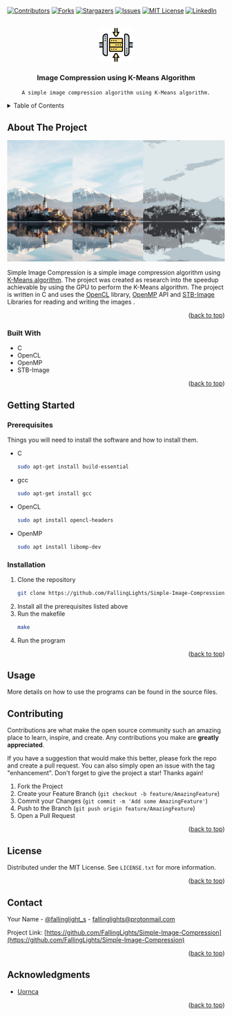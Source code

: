 
<a name="readme-top"></a>


[![Contributors][contributors-shield]][contributors-url]
[![Forks][forks-shield]][forks-url]
[![Stargazers][stars-shield]][stars-url]
[![Issues][issues-shield]][issues-url]
[![MIT License][license-shield]][license-url]
[![LinkedIn][linkedin-shield]][linkedin-url]



<!-- PROJECT LOGO -->
<br />
<div align="center">
  <a href="https://github.com/FallingLights/Simple-Image-Compression">
    <img src="logo.png" alt="Logo" width="80" height="80">
  </a>

<h3 align="center">Image Compression using K-Means Algorithm</h3>

    A simple image compression algorithm using K-Means algorithm.

</div>



<!-- TABLE OF CONTENTS -->
<details>
  <summary>Table of Contents</summary>
  <ol>
    <li>
      <a href="#about-the-project">About The Project</a>
      <ul>
        <li><a href="#built-with">Built With</a></li>
      </ul>
    </li>
    <li>
      <a href="#getting-started">Getting Started</a>
      <ul>
        <li><a href="#prerequisites">Prerequisites</a></li>
        <li><a href="#installation">Installation</a></li>
      </ul>
    </li>
    <li><a href="#usage">Usage</a></li>
    <li><a href="#contributing">Contributing</a></li>
    <li><a href="#license">License</a></li>
    <li><a href="#contact">Contact</a></li>
    <li><a href="#acknowledgments">Acknowledgments</a></li>
  </ol>
</details>



<!-- ABOUT THE PROJECT -->
## About The Project

<div align="center">
    <img src="example.png" alt="Example">
</div>

Simple Image Compression is a simple image compression algorithm using [K-Means algorithm](https://en.wikipedia.org/wiki/K-means_clustering). The project was created as research into the speedup achievable by using the GPU to perform the K-Means algorithm. The project is written in C and uses the [OpenCL](https://www.khronos.org/opencl/) library, [OpenMP](https://www.openmp.org/) API and [STB-Image](https://github.com/nothings/stb) Libraries for reading and writing the images .

<p align="right">(<a href="#readme-top">back to top</a>)</p>



### Built With

* C
* OpenCL
* OpenMP
* STB-Image

<p align="right">(<a href="#readme-top">back to top</a>)</p>



<!-- GETTING STARTED -->
## Getting Started

### Prerequisites

Things you will need to install the software and how to install them.
* C
    ```sh
    sudo apt-get install build-essential
    ```
* gcc
    ```sh
    sudo apt-get install gcc
    ```
* OpenCL
  ```sh
  sudo apt install opencl-headers
  ```
* OpenMP
  ```sh
  sudo apt install libomp-dev
  ```


### Installation

1. Clone the repository
   ```sh
   git clone https://github.com/FallingLights/Simple-Image-Compression.git
2. Install all the prerequisites listed above
3. Run the makefile
    ```sh
    make
    ```
4. Run the program

<p align="right">(<a href="#readme-top">back to top</a>)</p>



<!-- USAGE EXAMPLES -->
## Usage

More details on how to use the programs can be found in the source files.


<!-- CONTRIBUTING -->
## Contributing

Contributions are what make the open source community such an amazing place to learn, inspire, and create. Any contributions you make are **greatly appreciated**.

If you have a suggestion that would make this better, please fork the repo and create a pull request. You can also simply open an issue with the tag "enhancement".
Don't forget to give the project a star! Thanks again!

1. Fork the Project
2. Create your Feature Branch (`git checkout -b feature/AmazingFeature`)
3. Commit your Changes (`git commit -m 'Add some AmazingFeature'`)
4. Push to the Branch (`git push origin feature/AmazingFeature`)
5. Open a Pull Request

<p align="right">(<a href="#readme-top">back to top</a>)</p>



<!-- LICENSE -->
## License

Distributed under the MIT License. See `LICENSE.txt` for more information.

<p align="right">(<a href="#readme-top">back to top</a>)</p>



<!-- CONTACT -->
## Contact

Your Name - [@fallinglight_s](https://twitter.com/@fallinglight_s) - fallinglights@protonmail.com

Project Link: [https://github.com/FallingLights/Simple-Image-Compression](https://github.com/FallingLights/Simple-Image-Compression)

<p align="right">(<a href="#readme-top">back to top</a>)</p>



<!-- ACKNOWLEDGMENTS -->
## Acknowledgments

* [Uornca](https://github.com/Uornca)

<p align="right">(<a href="#readme-top">back to top</a>)</p>



<!-- MARKDOWN LINKS & IMAGES -->
<!-- https://www.markdownguide.org/basic-syntax/#reference-style-links -->
[contributors-shield]: https://img.shields.io/github/contributors/FallingLights/Simple-Image-Compression.svg?style=for-the-badge
[contributors-url]: https://github.com/FallingLights/Simple-Image-Compression/graphs/contributors
[forks-shield]: https://img.shields.io/github/forks/FallingLights/Simple-Image-Compression.svg?style=for-the-badge
[forks-url]: https://github.com/FallingLights/Simple-Image-Compression/network/members
[stars-shield]: https://img.shields.io/github/stars/FallingLights/Simple-Image-Compression.svg?style=for-the-badge
[stars-url]: https://github.com/FallingLights/Simple-Image-Compression/stargazers
[issues-shield]: https://img.shields.io/github/issues/FallingLights/Simple-Image-Compression.svg?style=for-the-badge
[issues-url]: https://github.com/FallingLights/Simple-Image-Compression/issues
[license-shield]: https://img.shields.io/github/license/FallingLights/Simple-Image-Compression.svg?style=for-the-badge
[license-url]: https://github.com/FallingLights/Simple-Image-Compression/blob/master/LICENSE.txt
[linkedin-shield]: https://img.shields.io/badge/-LinkedIn-black.svg?style=for-the-badge&logo=linkedin&colorB=555
[linkedin-url]: https://linkedin.com/in/aleksander-gomilšek
[product-screenshot]: images/screenshot.png
[C]: https://img.shields.io/badge/c-%2300599C.svg?style=for-the-badge&logo=c&logoColor=white
[C++]: https://img.shields.io/badge/c++-%2300599C.svg?style=for-the-badge&logo=c%2B%2B&logoColor=white